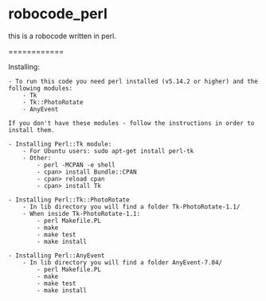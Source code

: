 robocode_perl
=============

this is a robocode written in perl.

============

Installing:

	- To run this code you need perl installed (v5.14.2 or higher) and the following modules:
		- Tk 
		- Tk::PhotoRotate
		- AnyEvent
	
	If you don't have these modules - follow the instructions in order to install them.
	
	- Installing Perl::Tk module:
		- For Ubuntu users: sudo apt-get install perl-tk
		- Other:
			- perl -MCPAN -e shell
			- cpan> install Bundle::CPAN
			- cpan> reload cpan
			- cpan> install Tk
	
	- Installing Perl::Tk::PhotoRotate
		- In lib directory you will find a folder Tk-PhotoRotate-1.1/
		- When inside Tk-PhotoRotate-1.1:
			- perl Makefile.PL
			- make
			- make test
			- make install
	
	- Installing Perl::AnyEvent
		- In lib directory you will find a folder AnyEvent-7.04/
			- perl Makefile.PL
			- make
			- make test
			- make install
